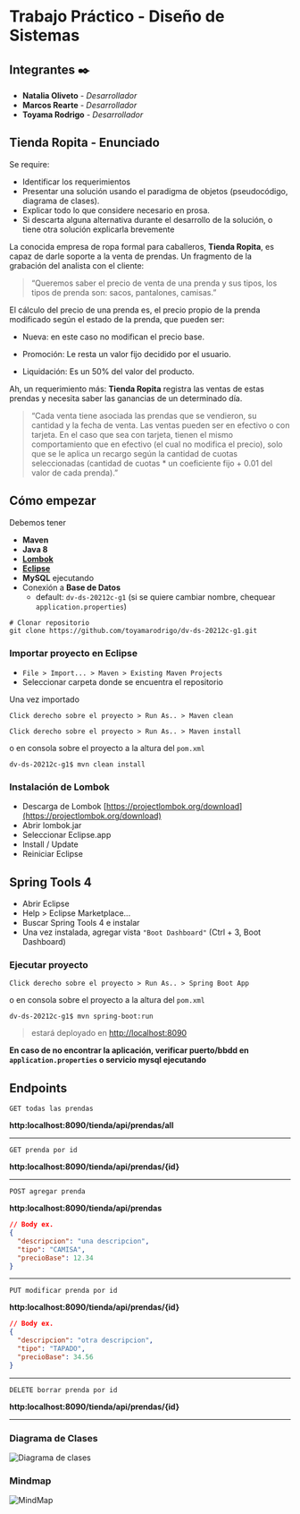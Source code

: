 # Trabajo Práctico - Diseño de Sistemas

## Integrantes ✒️

* **Natalia Oliveto** - *Desarrollador*
* **Marcos Rearte** - *Desarrollador*
* **Toyama Rodrigo** - *Desarrollador*

## Tienda Ropita - Enunciado

Se require:

* Identificar los requerimientos
* Presentar una solución usando el paradigma de objetos (pseudocódigo, diagrama de clases).
* Explicar todo lo que considere necesario en prosa.
* Si descarta alguna alternativa durante el desarrollo de la solución, o tiene otra solución explicarla brevemente

La conocida empresa de ropa formal para caballeros, **Tienda Ropita**, es capaz de darle
soporte a la venta de prendas. Un fragmento de la grabación del analista con el cliente:

> “Queremos saber el precio de venta de una prenda y sus tipos, los tipos de prenda son: sacos, pantalones, camisas.”

El cálculo del precio de una prenda es, el precio propio de la prenda modificado según el
estado de la prenda, que pueden ser:

* Nueva: en este caso no modifican el precio base.

* Promoción: Le resta un valor fijo decidido por el usuario.

* Liquidación: Es un 50% del valor del producto.

Ah, un requerimiento más: **Tienda Ropita** registra las ventas de estas prendas y necesita
saber las ganancias de un determinado día.

> “Cada venta tiene asociada las prendas que se vendieron, su cantidad y la fecha de venta. Las ventas pueden ser en efectivo o con tarjeta. En el caso que sea con tarjeta, tienen el mismo comportamiento que en efectivo (el cual no modifica el precio), solo que se le aplica un recargo según la cantidad de cuotas seleccionadas (cantidad de cuotas * un coeficiente fijo + 0.01 del valor de cada prenda).”

## Cómo empezar

Debemos tener

* **Maven**
* **Java 8**
* **[Lombok](https://projectlombok.org/)**
* **[Eclipse](https://www.eclipse.org/)**
* **MySQL** ejecutando
* Conexión a **Base de Datos**
  * default: `dv-ds-20212c-g1` (si se quiere cambiar nombre, chequear `application.properties`)

```shell
# Clonar repositorio
git clone https://github.com/toyamarodrigo/dv-ds-20212c-g1.git
```

### Importar proyecto en Eclipse

* `File > Import... > Maven > Existing Maven Projects`
* Seleccionar carpeta donde se encuentra el repositorio

Una vez importado

`Click derecho sobre el proyecto > Run As.. > Maven clean`

`Click derecho sobre el proyecto > Run As.. > Maven install`

o en consola sobre el proyecto a la altura del `pom.xml`

```shell
dv-ds-20212c-g1$ mvn clean install
```

### Instalación de Lombok

* Descarga de Lombok [https://projectlombok.org/download](https://projectlombok.org/download)
* Abrir lombok.jar
* Seleccionar Eclipse.app
* Install / Update
* Reiniciar Eclipse

## Spring Tools 4

* Abrir Eclipse
* Help > Eclipse Marketplace...
* Buscar Spring Tools 4 e instalar
* Una vez instalada, agregar vista `"Boot Dashboard"` (Ctrl + 3, Boot Dashboard)

### Ejecutar proyecto

`Click derecho sobre el proyecto > Run As.. > Spring Boot App`

o en consola sobre el proyecto a la altura del `pom.xml`

```shell
dv-ds-20212c-g1$ mvn spring-boot:run
```

> estará deployado en <http://localhost:8090>

**En caso de no encontrar la aplicación, verificar puerto/bbdd en `application.properties` o servicio mysql ejecutando**

## Endpoints

`GET todas las prendas`

**http:localhost:8090/tienda/api/prendas/all**

---

`GET prenda por id`

**http:localhost:8090/tienda/api/prendas/{id}**

---

`POST agregar prenda`

**http:localhost:8090/tienda/api/prendas**

```json
// Body ex.
{
  "descripcion": "una descripcion",
  "tipo": "CAMISA",
  "precioBase": 12.34
}
```

---

`PUT modificar prenda por id`

**http:localhost:8090/tienda/api/prendas/{id}**

```json
// Body ex.
{
  "descripcion": "otra descripcion",
  "tipo": "TAPADO",
  "precioBase": 34.56
}
```

---

`DELETE borrar prenda por id`

**http:localhost:8090/tienda/api/prendas/{id}**

---

### Diagrama de Clases

![Diagrama de clases](https://i.imgur.com/eZLzCHq.png)

### Mindmap

![MindMap](https://i.imgur.com/EwJUo7V.png)
